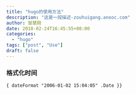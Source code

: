 ```yaml
---
title: "hugo的使用方法"
description: "这是一段描述-zouhuigang.anooc.com"
author: 邹慧刚
date: 2018-02-24T16:45:55+08:00
categories:
  - "hugo"
tags: ["post", "Use"]
draft: false
---
```



### 格式化时间

	{ dateFormat "2006-01-02 15:04:05" .Date }}

